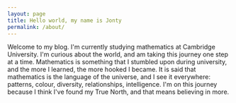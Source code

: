 ```yaml
---
layout: page
title: Hello world, my name is Jonty
permalink: /about/
---
```

Welcome to my blog. I'm currently studying mathematics at Cambridge University. I'm curious about the world, and am taking this journey one step at a time. Mathematics is something that I stumbled upon during university, and the more I learned, the more hooked I became. It is said that mathematics is the language of the universe, and I see it everywhere: patterns, colour, diversity, relationships, intelligence. I'm on this journey because I think I've found my True North, and that means believing in more. 
